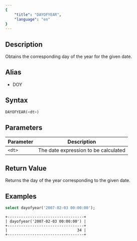 ```yaml
---
{
    "title": "DAYOFYEAR",
    "language": "en"
}
---
```


## Description

Obtains the corresponding day of the year for the given date.

## Alias

- DOY

## Syntax

```sql
DAYOFYEAR(<dt>)
```

## Parameters

| Parameter | Description |
| -- | -- |
| `<dt>` | The date expression to be calculated |

## Return Value

Returns the day of the year corresponding to the given date.

## Examples

```sql
select dayofyear('2007-02-03 00:00:00');
```

```text
+----------------------------------+
| dayofyear('2007-02-03 00:00:00') |
+----------------------------------+
|                               34 |
+----------------------------------+
```